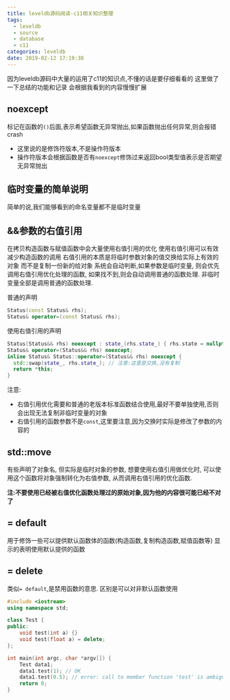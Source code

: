 ```yaml
---
title: leveldb源码阅读-c11相关知识整理
tags:
  - leveldb
  - source
  - database
  - c11
categories: leveldb
date: 2019-02-12 17:19:38
---
```


因为leveldb源码中大量的运用了c11的知识点,不懂的话是要仔细看看的
这里做了一下总结的功能和记录
会根据我看到的内容慢慢扩展

## noexcept

标记在函数的`()`后面,表示希望函数无异常抛出,如果函数抛出任何异常,则会报错crash
- 这里说的是修饰符版本,不是操作符版本
- 操作符版本会根据函数是否有`noexcept`修饰过来返回bool类型值表示是否期望无异常抛出

## 临时变量的简单说明

简单的说,我们能够看到的命名变量都不是临时变量

## &&参数的右值引用

在拷贝构造函数与赋值函数中会大量使用右值引用的优化
使用右值引用可以有效减少构造函数的调用
右值引用的本质是将临时参数对象的值交换给实际上有效的对象
而不是复制一份新的给对象
系统会自动判断,如果参数是临时变量,
则会优先调用右值引用优化处理的函数,
如果找不到,则会自动调用普通的函数处理.
非临时变量全部是调用普通的函数处理.

普通的声明
```cpp
Status(const Status& rhs);
Status& operator=(const Status& rhs);
```

使用右值引用的声明
```cpp
Status(Status&& rhs) noexcept : state_(rhs.state_) { rhs.state = nullptr; }
Status& operator=(Status&& rhs) noexcept;
inline Status& Status::operator=(Status&& rhs) noexcept {
  std::swap(state_, rhs.state_); // 注意:这里是交换,没有复制
  return *this;
}
```

注意:
- 右值引用优化需要和普通的老版本标准函数结合使用,最好不要单独使用,否则会出现无法复制非临时变量的对象
- 右值引用的函数参数不是`const`,这里要注意,因为交换时实际是修改了参数的内容的

<!-- more -->

## std::move

有些声明了对象名,
但实际是临时对象的参数,
想要使用右值引用做优化时,
可以使用这个函数将对象强制转化为右值参数,
从而调用右值引用的优化函数.

**注:不要使用已经被右值优化函数处理过的原始对象,因为他的内容很可能已经不对了**

## = default

用于修饰一些可以提供默认函数体的函数(构造函数,复制构造函数,赋值函数等)
显示的表明使用默认提供的函数

## = delete

类似`= default`,是禁用函数的意思.
区别是可以对非默认函数使用

```cpp
#include <iostream>
using namespace std;

class Test {
public:
    void test(int a) {}
    void test(float a) = delete;
};

int main(int argc, char *argv[]) {
    Test data1;
    data1.test(1); // OK
    data1.test(0.5); // error: call to member function 'test' is ambiguous
    return 0;
}
```

